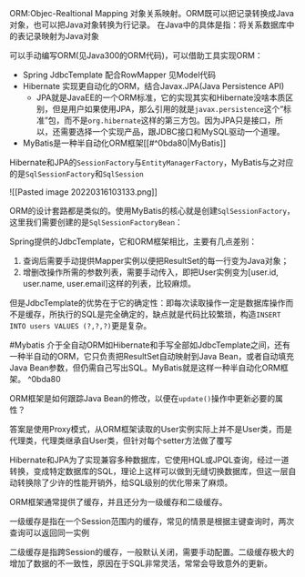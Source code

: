 ORM:Objec-Realtional Mapping 对象关系映射。ORM既可以把记录转换成Java对象，也可以把Java对象转换为行记录。
在Java中的具体是指：将关系数据库中的表记录映射为Java对象


可以手动编写ORM(见Java300的ORM代码)，可以借助工具实现ORM：
- Spring JdbcTemplate 配合RowMapper 见Model代码
- Hibernate 实现更自动化的ORM，结合Javax.JPA(Java Persistence API)
	- JPA就是JavaEE的一个ORM标准，它的实现其实和Hibernate没啥本质区别，但是用户如果使用JPA，那么引用的就是`javax.persistence`这个“标准”包，而不是`org.hibernate`这样的第三方包。因为JPA只是接口，所以，还需要选择一个实现产品，跟JDBC接口和MySQL驱动一个道理。
- MyBatis是一种半自动化ORM框架[[#^0bda80|MyBatis]]

Hibernate和JPA的`SessionFactory`与`EntityManagerFactory`，MyBatis与之对应的是`SqlSessionFactory`和`SqlSession`

![[Pasted image 20220316103133.png]]

ORM的设计套路都是类似的。使用MyBatis的核心就是创建`SqlSessionFactory`，这里我们需要创建的是`SqlSessionFactoryBean`：

Spring提供的JdbcTemplate，它和ORM框架相比，主要有几点差别：

1.  查询后需要手动提供Mapper实例以便把ResultSet的每一行变为Java对象；
2.  增删改操作所需的参数列表，需要手动传入，即把User实例变为[user.id, user.name, user.email]这样的列表，比较麻烦。

但是JdbcTemplate的优势在于它的确定性：即每次读取操作一定是数据库操作而不是缓存，所执行的SQL是完全确定的，缺点就是代码比较繁琐，构造`INSERT INTO users VALUES (?,?,?)`更是复杂。


#Mybatis 介于全自动ORM如Hibernate和手写全部如JdbcTemplate之间，还有一种半自动的ORM，它只负责把ResultSet自动映射到Java Bean，或者自动填充Java Bean参数，但仍需自己写出SQL。MyBatis就是这样一种半自动化ORM框架。 ^0bda80



ORM框架是如何跟踪Java Bean的修改，以便在`update()`操作中更新必要的属性？

答案是使用Proxy模式，从ORM框架读取的User实例实际上并不是User类，而是代理类，代理类继承自User类，但针对每个setter方法做了覆写



Hibernate和JPA为了实现兼容多种数据库，它使用HQL或JPQL查询，经过一道转换，变成特定数据库的SQL，理论上这样可以做到无缝切换数据库，但这一层自动转换除了少许的性能开销外，给SQL级别的优化带来了麻烦。


ORM框架通常提供了缓存，并且还分为一级缓存和二级缓存。

一级缓存是指在一个Session范围内的缓存，常见的情景是根据主键查询时，两次查询可以返回同一实例

二级缓存是指跨Session的缓存，一般默认关闭，需要手动配置。二级缓存极大的增加了数据的不一致性，原因在于SQL非常灵活，常常会导致意外的更新。


